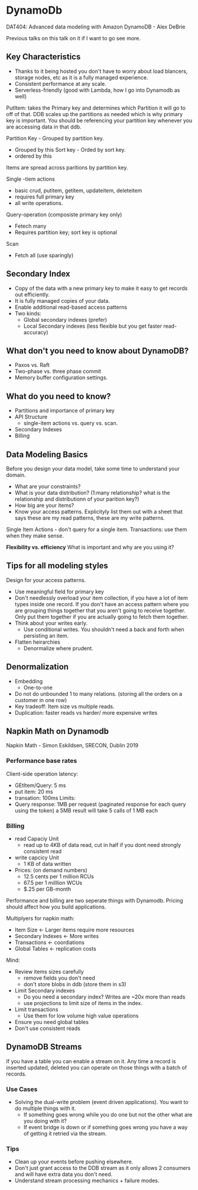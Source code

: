 # DynamoDb
DAT404: Advanced data modeling with Amazon DynamoDB - Alex DeBrie

Previous talks on this talk on it if I want to go see more.
## Key Characteristics
* Thanks to it being hosted you don't have to worry about load blancers, storage nodes, etc as it is a fully managed experience.
* Consistent performance at any scale.
* Serverless-friendly (good with Lambda, how I go into Dynamodb as well)

PutItem: takes the Primary key and determines which Partition it will go to off of that. DDB scales up the partitions as needed which is why primary key is important. You should be referencing your partition key whenever you are accessing data in that ddb.

Partition Key - Grouped by partition key.
* Grouped by this
Sort key - Orded by sort key.
* ordered by this

Items are spread across paritions by partition key.

Single -tiem actions
* basic crud, putitem, getitem, updateitem, deleteitem
* requires full primary key
* all write operations.

Query-operation (composiste primary key only)
* Fetech many
* Requires partition key; sort key is optional

Scan
* Fetch all (use sparingly)

## Secondary Index
* Copy of the data with a new primary key to make it easy to get records out efficiently.
* It is fully managed copies of your data.
* Enable additional read-based access patterns
* Two kinds:
  * Global secondary indexes (prefer)
  * Local Secondary indexes (less flexible but you get faster read-accuracy)

## What don't you need to know about DynamoDB?
* Paxos vs. Raft
* Two-phase vs. three phase commit
* Memory buffer configuration settings.

## What do you need to know?
* Partitions and importance of primary key
* API Structure
  * single-item actions vs. query vs. scan.
* Secondary Indexes
* Billing

## Data Modeling Basics

Before you design your data model, take some time to understand your domain.
* What are your constraints?
* What is your data distribution? (1:many relationship? what is the relationship and distributionn of your parition key?)
* How big are your items?
* Know your access patterns. Explicityly list them out with a sheet that says these are my read patterns, these are my write patterns.

Single Item Actions - don't query for a single item.
Transactions: use them when they make sense.

**Flexibility vs. efficiency**
What is important and why are you using it?

## Tips for all modeling styles
Design for your access patterns.
* Use meaningful field for primary key
* Don't needlessly overload your item collection, if you have a lot of item types inside one record. If you don't have an access pattern where you are grouping things together that you aren't going to receive together. Only put them together if you are actually going to fetch them together.
* Think about your writes early.
  * Use conditional writes. You shouldn't need a back and forth when persisting an item.
* Flatten heirarchies
  * Denormalize where prudent.

## Denormalization
* Embedding
  * One-to-one
* Do not do unbounded 1 to many relations. (storing all the orders on a customer in one row)
* Key tradeoff: Item size vs multiple reads.
* Duplication: faster reads vs harder/ more expensive writes

## Napkin Math on Dynamodb

Napkin Math - Simon Eskildsen, SRECON, Dublin 2019
### Performance base rates
Client-side operation latency:
* GEtItem/Query: 5 ms
* put item: 20 ms
* transation: 100ms
Limits:
* Query response: 1MB per request (paginated response for each query using the token) a 5MB result will take 5 calls of 1 MB each
### Billing
* read Capaciy Unit
  * read up to 4KB of data read, cut in half if you dont need strongly consistent read
* write capcicy Unit
  * 1 KB of data written
* Prices: (on demand numbers)
  * 12.5 cents per 1 million RCUs
  * 67.5 per 1 milllion WCUs
  * $.25 per GB-month

Performance and billing are two seperate things with Dynamodb.
Pricing should affect how you build applications.

Multiplyers for napkin math:
* Item Size <- Larger items require more resources
* Secondary Indexes <- More writes
* Transactions <- coordiations
* Global Tables <- replication costs

Mind:
* Review items sizes carefully
  * remove fields you don't need
  * don't store blobs in ddb (store them in s3)
* Limit Secondary indexes
  * Do you need a secondary index? Writes are ~20x more than reads
  * use projections to limit size of items in the index.
* Limit transactions
  * Use them for low volume high value operations
* Ensure you need global tables
* Don't use consistent reads

## DynamoDB Streams
If you have a table you can enable a stream on it. Any time a record is inserted updated, deleted you can operate on those things with a batch of records.

### Use Cases
* Solving the dual-write problem (event driven applications). You want to do multiple things with it.
  * If something goes wrong while you do one but not the other what are you doing with it?
  * If event bridge is down or if something goes wrong you have a way of getting it retried via the stream.
### Tips
* Clean up your events before pushing elsewhere.
* Don't just grant access to the DDB stream as it only allows 2 consumers and will have extra data you don't need.
* Understand stream processing mechanics  + failure modes.
